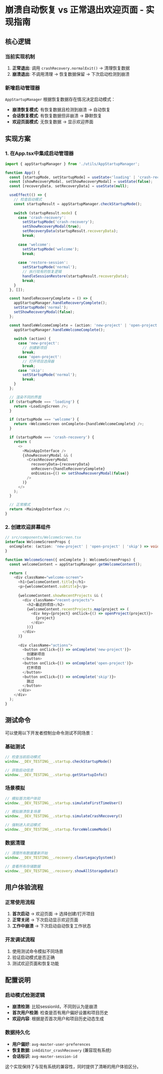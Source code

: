 # 崩溃自动恢复 vs 正常退出欢迎页面 - 实现指南

## 核心逻辑

### 当前实现机制
1. **正常退出**: 调用 `crashRecovery.normalExit()` → 清理恢复数据
2. **崩溃退出**: 不调用清理 → 恢复数据保留 → 下次启动检测到崩溃

### 新增启动管理器
`AppStartupManager` 根据恢复数据存在情况决定启动模式：

- **崩溃恢复模式**: 有恢复数据且检测到崩溃 → 自动恢复
- **会话恢复模式**: 有恢复数据但非崩溃 → 静默恢复
- **欢迎页面模式**: 无恢复数据 → 显示欢迎界面

## 实现方案

### 1. 在App.tsx中集成启动管理器

```typescript
import { appStartupManager } from './utils/AppStartupManager';

function App() {
  const [startupMode, setStartupMode] = useState<'loading' | 'crash-recovery' | 'welcome' | 'normal'>('loading');
  const [showRecoveryModal, setShowRecoveryModal] = useState(false);
  const [recoveryData, setRecoveryData] = useState(null);

  useEffect(() => {
    // 检查启动模式
    const startupResult = appStartupManager.checkStartupMode();
    
    switch (startupResult.mode) {
      case 'crash-recovery':
        setStartupMode('crash-recovery');
        setShowRecoveryModal(true);
        setRecoveryData(startupResult.recoveryData);
        break;
        
      case 'welcome':
        setStartupMode('welcome');
        break;
        
      case 'restore-session':
        setStartupMode('normal');
        // 执行现有的恢复逻辑
        handleSessionRestore(startupResult.recoveryData);
        break;
    }
  }, []);

  const handleRecoveryComplete = () => {
    appStartupManager.handleRecoveryComplete();
    setStartupMode('normal');
    setShowRecoveryModal(false);
  };

  const handleWelcomeComplete = (action: 'new-project' | 'open-project' | 'skip') => {
    appStartupManager.handleWelcomeComplete();
    
    switch (action) {
      case 'new-project':
        // 创建新项目
        break;
      case 'open-project':
        // 打开项目选择器
        break;
      case 'skip':
        setStartupMode('normal');
        break;
    }
  };

  // 渲染不同的界面
  if (startupMode === 'loading') {
    return <LoadingScreen />;
  }

  if (startupMode === 'welcome') {
    return <WelcomeScreen onComplete={handleWelcomeComplete} />;
  }

  if (startupMode === 'crash-recovery') {
    return (
      <>
        <MainAppInterface />
        {showRecoveryModal && (
          <CrashRecoveryModal
            recoveryData={recoveryData}
            onRecover={handleRecoveryComplete}
            onDismiss={() => setShowRecoveryModal(false)}
          />
        )}
      </>
    );
  }

  // 正常模式
  return <MainAppInterface />;
}
```

### 2. 创建欢迎屏幕组件

```typescript
// src/components/WelcomeScreen.tsx
interface WelcomeScreenProps {
  onComplete: (action: 'new-project' | 'open-project' | 'skip') => void;
}

function WelcomeScreen({ onComplete }: WelcomeScreenProps) {
  const welcomeContent = appStartupManager.getWelcomeContent();

  return (
    <div className="welcome-screen">
      <h1>{welcomeContent.title}</h1>
      <p>{welcomeContent.subtitle}</p>
      
      {welcomeContent.showRecentProjects && (
        <div className="recent-projects">
          <h2>最近的项目</h2>
          {welcomeContent.recentProjects.map(project => (
            <div key={project} onClick={() => openProject(project)}>
              {project}
            </div>
          ))}
        </div>
      )}
      
      <div className="actions">
        <button onClick={() => onComplete('new-project')}>
          创建新项目
        </button>
        <button onClick={() => onComplete('open-project')}>
          打开项目
        </button>
        <button onClick={() => onComplete('skip')}>
          跳过
        </button>
      </div>
    </div>
  );
}
```

## 测试命令

可以使用以下开发者控制台命令测试不同场景：

### 基础测试
```javascript
// 检查当前启动模式
window.__DEV_TESTING__.startup.checkStartupMode()

// 获取启动信息
window.__DEV_TESTING__.startup.getStartupInfo()
```

### 场景模拟
```javascript
// 模拟首次用户体验
window.__DEV_TESTING__.startup.simulateFirstTimeUser()

// 模拟崩溃恢复场景
window.__DEV_TESTING__.startup.simulateCrashRecovery()

// 强制进入欢迎模式
window.__DEV_TESTING__.startup.forceWelcomeMode()
```

### 数据清理
```javascript
// 清理所有数据重新开始
window.__DEV_TESTING__.recovery.clearLegacySystem()

// 查看所有存储数据
window.__DEV_TESTING__.recovery.showAllStorageData()
```

## 用户体验流程

### 正常使用流程
1. **首次启动** → 欢迎页面 → 选择创建/打开项目
2. **正常关闭** → 下次启动显示欢迎页面
3. **工作中崩溃** → 下次启动自动恢复工作状态

### 开发调试流程
1. 使用测试命令模拟不同场景
2. 验证启动模式是否正确
3. 测试欢迎页面和恢复功能

## 配置说明

### 启动模式检测逻辑
- **崩溃检测**: 比较sessionId，不同则认为是崩溃
- **首次用户检测**: 检查是否有用户偏好设置和项目历史
- **欢迎内容**: 根据是否首次用户和项目历史动态生成

### 数据持久化
- **用户偏好**: `avg-master-user-preferences`
- **恢复数据**: `inkEditor_crashRecovery` (兼容现有系统)
- **会话标识**: `avg-master-session-id`

这个实现保持了与现有系统的兼容性，同时提供了清晰的用户体验区分。